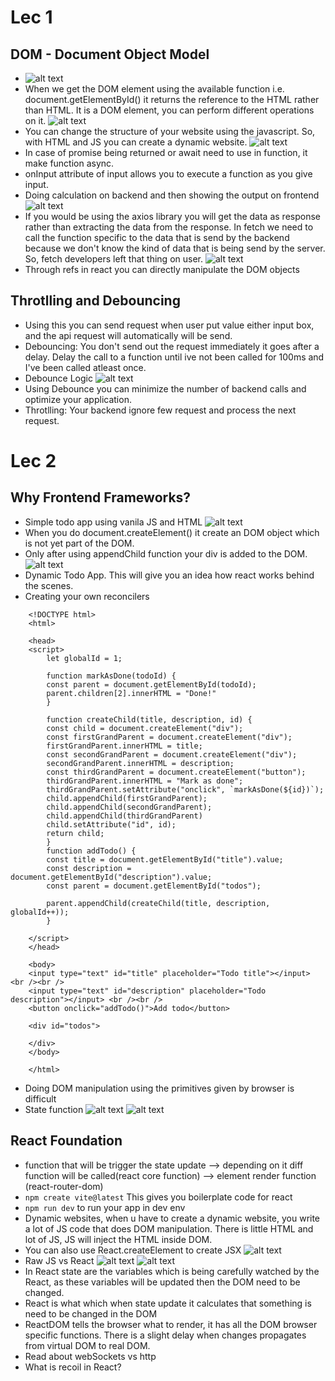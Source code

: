 # Lec 1

## DOM - Document Object Model

- ![alt text](img-4.1/image.png)
- When we get the DOM element using the available function i.e. document.getElementById() it returns the reference to the HTML rather than HTML. It is a DOM element, you can perform different operations on it.
  ![alt text](img-4.1/image-1.png)
- You can change the structure of your website using the javascript. So, with HTML and JS you can create a dynamic website.
  ![alt text](img-4.1/image-2.png)
- In case of promise being returned or await need to use in function, it make function async.
- onInput attribute of input allows you to execute a function as you give input.
- Doing calculation on backend and then showing the output on frontend
  ![alt text](img-4.1/image-3.png)
- If you would be using the axios library you will get the data as response rather than extracting the data from the response. In fetch we need to call the function specific to the data that is send by the backend because we don't know the kind of data that is being send by the server. So, fetch developers left that thing on user.
  ![alt text](img-4.1/image-5.png)
- Through refs in react you can directly manipulate the DOM objects

## Throtlling and Debouncing

- Using this you can send request when user put value either input box, and the api request will automatically will be send.
- Debouncing: You don't send out the request immediately it goes after a delay. Delay the call to a function until ive not been called for 100ms
  and I've been called atleast once.
- Debounce Logic
  ![alt text](img-4.1/image-4.png)
- Using Debounce you can minimize the number of backend calls and optimize your application.
- Throtlling: Your backend ignore few request and process the next request.

# Lec 2

## Why Frontend Frameworks?

- Simple todo app using vanila JS and HTML
  ![alt text](img-4.1/image-6.png)
- When you do document.createElement() it create an DOM object which is not yet part of the DOM.
- Only after using appendChild function your div is added to the DOM.
  ![alt text](img-4.1/image-7.png)
- Dynamic Todo App. This will give you an idea how react works behind the scenes.
- Creating your own reconcilers

```
    <!DOCTYPE html>
    <html>

    <head>
    <script>
        let globalId = 1;

        function markAsDone(todoId) {
        const parent = document.getElementById(todoId);
        parent.children[2].innerHTML = "Done!"
        }

        function createChild(title, description, id) {
        const child = document.createElement("div");
        const firstGrandParent = document.createElement("div");
        firstGrandParent.innerHTML = title;
        const secondGrandParent = document.createElement("div");
        secondGrandParent.innerHTML = description;
        const thirdGrandParent = document.createElement("button");
        thirdGrandParent.innerHTML = "Mark as done";
        thirdGrandParent.setAttribute("onclick", `markAsDone(${id})`);
        child.appendChild(firstGrandParent);
        child.appendChild(secondGrandParent);
        child.appendChild(thirdGrandParent)
        child.setAttribute("id", id);
        return child;
        }
        function addTodo() {
        const title = document.getElementById("title").value;
        const description = document.getElementById("description").value;
        const parent = document.getElementById("todos");

        parent.appendChild(createChild(title, description, globalId++));
        }

    </script>
    </head>

    <body>
    <input type="text" id="title" placeholder="Todo title"></input> <br /><br />
    <input type="text" id="description" placeholder="Todo description"></input> <br /><br />
    <button onclick="addTodo()">Add todo</button>

    <div id="todos">

    </div>
    </body>

    </html>
```

- Doing DOM manipulation using the primitives given by browser is difficult
- State function
  ![alt text](img-4.1/image-8.png)
  ![alt text](img-4.1/image-9.png)

## React Foundation

- function that will be trigger the state update --> depending on it diff function will be called(react core function) --> element render function (react-router-dom)
- `npm create vite@latest` This gives you boilerplate code for react
- `npm run dev` to run your app in dev env
- Dynamic websites, when u have to create a dynamic website, you write a lot of JS code that does DOM manipulation. There is little HTML and lot of JS, JS will inject the HTML inside DOM.
- You can also use React.createElement to create JSX
  ![alt text](img-4.1/image-10.png)
- Raw JS vs React
  ![alt text](img-4.1/image-11.png)
  ![alt text](img-4.1/image-12.png)
- In React state are the variables which is being carefully watched by the React, as these variables will be updated then the DOM need to be changed.
- React is what which when state update it calculates that something is need to be changed in the DOM
- ReactDOM tells the browser what to render, it has all the DOM
  browser specific functions. There is a slight delay when changes propagates from virtual DOM to real DOM.
- Read about webSockets vs http
- What is recoil in React?
